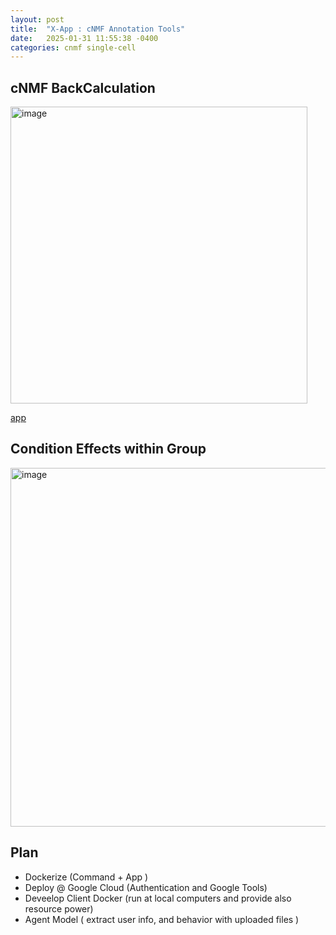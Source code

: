 ```yaml
---
layout: post
title:  "X-App : cNMF Annotation Tools"
date:   2025-01-31 11:55:38 -0400
categories: cnmf single-cell  
---
```


## cNMF BackCalculation 
<img width="475" alt="image" src="https://github.com/user-attachments/assets/df1d3715-c925-4ed3-8783-0b4fe897ade0" />

[app]( http://localhost:8501 )

## Condition Effects within Group
<img width="574" alt="image" src="https://github.com/user-attachments/assets/0277e4e7-ae1b-49fc-a1e5-62a64ab12f6a" />


## Plan

- Dockerize (Command + App )
- Deploy @ Google Cloud (Authentication and Google Tools)
- Deveelop Client Docker (run at local computers and provide also resource power)
- Agent Model ( extract user info, and behavior with uploaded files )
